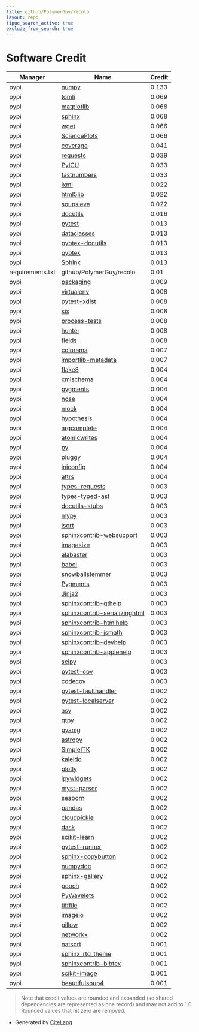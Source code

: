 ```yaml
---
title: github/PolymerGuy/recolo
layout: repo
tipue_search_active: true
exclude_from_search: true
---
```

# Software Credit

|Manager|Name|Credit|
|-------|----|------|
|pypi|[numpy](https://www.numpy.org)|0.133|
|pypi|[tomli](https://pypi.org/project/tomli)|0.069|
|pypi|[matplotlib](https://matplotlib.org)|0.068|
|pypi|[sphinx](https://www.sphinx-doc.org/)|0.068|
|pypi|[wget](http://bitbucket.org/techtonik/python-wget/)|0.066|
|pypi|[SciencePlots](https://github.com/garrettj403/SciencePlots/)|0.066|
|pypi|[coverage](https://github.com/nedbat/coveragepy)|0.041|
|pypi|[requests](https://pypi.org/project/requests)|0.039|
|pypi|[PyICU](https://pypi.org/project/PyICU)|0.033|
|pypi|[fastnumbers](https://pypi.org/project/fastnumbers)|0.033|
|pypi|[lxml](https://pypi.org/project/lxml)|0.022|
|pypi|[html5lib](https://pypi.org/project/html5lib)|0.022|
|pypi|[soupsieve](https://pypi.org/project/soupsieve)|0.022|
|pypi|[docutils](https://pypi.org/project/docutils)|0.016|
|pypi|[pytest](https://docs.pytest.org/en/latest/)|0.013|
|pypi|[dataclasses](https://pypi.org/project/dataclasses)|0.013|
|pypi|[pybtex-docutils](https://pypi.org/project/pybtex-docutils)|0.013|
|pypi|[pybtex](https://pypi.org/project/pybtex)|0.013|
|pypi|[Sphinx](https://pypi.org/project/Sphinx)|0.013|
|requirements.txt|github/PolymerGuy/recolo|0.01|
|pypi|[packaging](https://pypi.org/project/packaging)|0.009|
|pypi|[virtualenv](https://pypi.org/project/virtualenv)|0.008|
|pypi|[pytest-xdist](https://pypi.org/project/pytest-xdist)|0.008|
|pypi|[six](https://pypi.org/project/six)|0.008|
|pypi|[process-tests](https://pypi.org/project/process-tests)|0.008|
|pypi|[hunter](https://pypi.org/project/hunter)|0.008|
|pypi|[fields](https://pypi.org/project/fields)|0.008|
|pypi|[colorama](https://pypi.org/project/colorama)|0.007|
|pypi|[importlib-metadata](https://pypi.org/project/importlib-metadata)|0.007|
|pypi|[flake8](https://pypi.org/project/flake8)|0.004|
|pypi|[xmlschema](https://github.com/sissaschool/xmlschema)|0.004|
|pypi|[pygments](https://pypi.org/project/pygments)|0.004|
|pypi|[nose](https://pypi.org/project/nose)|0.004|
|pypi|[mock](https://pypi.org/project/mock)|0.004|
|pypi|[hypothesis](https://pypi.org/project/hypothesis)|0.004|
|pypi|[argcomplete](https://pypi.org/project/argcomplete)|0.004|
|pypi|[atomicwrites](https://pypi.org/project/atomicwrites)|0.004|
|pypi|[py](https://pypi.org/project/py)|0.004|
|pypi|[pluggy](https://pypi.org/project/pluggy)|0.004|
|pypi|[iniconfig](https://pypi.org/project/iniconfig)|0.004|
|pypi|[attrs](https://pypi.org/project/attrs)|0.004|
|pypi|[types-requests](https://pypi.org/project/types-requests)|0.003|
|pypi|[types-typed-ast](https://pypi.org/project/types-typed-ast)|0.003|
|pypi|[docutils-stubs](https://pypi.org/project/docutils-stubs)|0.003|
|pypi|[mypy](https://pypi.org/project/mypy)|0.003|
|pypi|[isort](https://pypi.org/project/isort)|0.003|
|pypi|[sphinxcontrib-websupport](https://pypi.org/project/sphinxcontrib-websupport)|0.003|
|pypi|[imagesize](https://pypi.org/project/imagesize)|0.003|
|pypi|[alabaster](https://pypi.org/project/alabaster)|0.003|
|pypi|[babel](https://pypi.org/project/babel)|0.003|
|pypi|[snowballstemmer](https://pypi.org/project/snowballstemmer)|0.003|
|pypi|[Pygments](https://pypi.org/project/Pygments)|0.003|
|pypi|[Jinja2](https://pypi.org/project/Jinja2)|0.003|
|pypi|[sphinxcontrib-qthelp](https://pypi.org/project/sphinxcontrib-qthelp)|0.003|
|pypi|[sphinxcontrib-serializinghtml](https://pypi.org/project/sphinxcontrib-serializinghtml)|0.003|
|pypi|[sphinxcontrib-htmlhelp](https://pypi.org/project/sphinxcontrib-htmlhelp)|0.003|
|pypi|[sphinxcontrib-jsmath](https://pypi.org/project/sphinxcontrib-jsmath)|0.003|
|pypi|[sphinxcontrib-devhelp](https://pypi.org/project/sphinxcontrib-devhelp)|0.003|
|pypi|[sphinxcontrib-applehelp](https://pypi.org/project/sphinxcontrib-applehelp)|0.003|
|pypi|[scipy](https://www.scipy.org)|0.003|
|pypi|[pytest-cov](https://github.com/pytest-dev/pytest-cov)|0.003|
|pypi|[codecov](https://github.com/codecov/codecov-python)|0.003|
|pypi|[pytest-faulthandler](https://pypi.org/project/pytest-faulthandler)|0.002|
|pypi|[pytest-localserver](https://pypi.org/project/pytest-localserver)|0.002|
|pypi|[asv](https://pypi.org/project/asv)|0.002|
|pypi|[qtpy](https://pypi.org/project/qtpy)|0.002|
|pypi|[pyamg](https://pypi.org/project/pyamg)|0.002|
|pypi|[astropy](https://pypi.org/project/astropy)|0.002|
|pypi|[SimpleITK](https://pypi.org/project/SimpleITK)|0.002|
|pypi|[kaleido](https://pypi.org/project/kaleido)|0.002|
|pypi|[plotly](https://pypi.org/project/plotly)|0.002|
|pypi|[ipywidgets](https://pypi.org/project/ipywidgets)|0.002|
|pypi|[myst-parser](https://pypi.org/project/myst-parser)|0.002|
|pypi|[seaborn](https://pypi.org/project/seaborn)|0.002|
|pypi|[pandas](https://pypi.org/project/pandas)|0.002|
|pypi|[cloudpickle](https://pypi.org/project/cloudpickle)|0.002|
|pypi|[dask](https://pypi.org/project/dask)|0.002|
|pypi|[scikit-learn](https://pypi.org/project/scikit-learn)|0.002|
|pypi|[pytest-runner](https://pypi.org/project/pytest-runner)|0.002|
|pypi|[sphinx-copybutton](https://pypi.org/project/sphinx-copybutton)|0.002|
|pypi|[numpydoc](https://pypi.org/project/numpydoc)|0.002|
|pypi|[sphinx-gallery](https://pypi.org/project/sphinx-gallery)|0.002|
|pypi|[pooch](https://pypi.org/project/pooch)|0.002|
|pypi|[PyWavelets](https://pypi.org/project/PyWavelets)|0.002|
|pypi|[tifffile](https://pypi.org/project/tifffile)|0.002|
|pypi|[imageio](https://pypi.org/project/imageio)|0.002|
|pypi|[pillow](https://pypi.org/project/pillow)|0.002|
|pypi|[networkx](https://pypi.org/project/networkx)|0.002|
|pypi|[natsort](https://github.com/SethMMorton/natsort)|0.001|
|pypi|[sphinx_rtd_theme](https://github.com/rtfd/sphinx_rtd_theme/)|0.001|
|pypi|[sphinxcontrib-bibtex](https://github.com/mcmtroffaes/sphinxcontrib-bibtex)|0.001|
|pypi|[scikit-image](https://scikit-image.org)|0.001|
|pypi|[beautifulsoup4](https://www.crummy.com/software/BeautifulSoup/bs4/)|0.001|


> Note that credit values are rounded and expanded (so shared dependencies are represented as one record) and may not add to 1.0. Rounded values that hit zero are removed.


- Generated by [CiteLang](https://github.com/vsoch/citelang)
